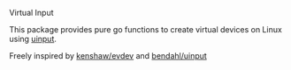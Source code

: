 
Virtual Input

This package provides pure go functions to create virtual devices on Linux using [uinput](https://kernel.org/doc/html/v4.12/input/uinput.html).

Freely inspired by [kenshaw/evdev](https://github.com/kenshaw/evdev) and [bendahl/uinput](https://github.com/bendahl/uinput)